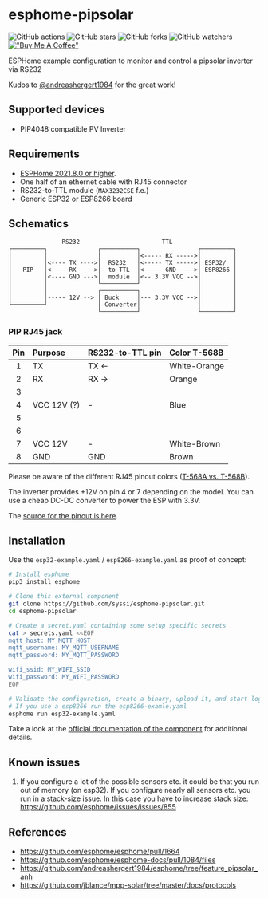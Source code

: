 # esphome-pipsolar

![GitHub actions](https://github.com/syssi/esphome-pipsolar/actions/workflows/ci.yaml/badge.svg)
![GitHub stars](https://img.shields.io/github/stars/syssi/esphome-pipsolar)
![GitHub forks](https://img.shields.io/github/forks/syssi/esphome-pipsolar)
![GitHub watchers](https://img.shields.io/github/watchers/syssi/esphome-pipsolar)
[!["Buy Me A Coffee"](https://img.shields.io/badge/buy%20me%20a%20coffee-donate-yellow.svg)](https://www.buymeacoffee.com/syssi)

ESPHome example configuration to monitor and control a pipsolar inverter via RS232

Kudos to [@andreashergert1984](https://github.com/andreashergert1984) for the great work!

## Supported devices

* PIP4048 compatible PV Inverter


## Requirements

* [ESPHome 2021.8.0 or higher](https://github.com/esphome/esphome/releases).
* One half of an ethernet cable with RJ45 connector
* RS232-to-TTL module (`MAX3232CSE` f.e.)
* Generic ESP32 or ESP8266 board

## Schematics

```
               RS232                       TTL
┌─────────┐              ┌──────────┐                ┌─────────┐
│         │              │          │<----- RX ----->│         │
│         │<---- TX ---->│  RS232   │<----- TX ----->│ ESP32/  │
│   PIP   │<---- RX ---->│  to TTL  │<----- GND ---->│ ESP8266 │
│         │<---- GND --->│  module  │<-- 3.3V VCC -->│         │
│         │              └──────────┘                │         │
│         │              ┌──────────┐                │         │
│         │----- 12V --> │ Buck     │--- 3.3V VCC -->│         │
└─────────┘              │ Converter│                │         │
                         └──────────┘                └─────────┘

```

### PIP RJ45 jack

| Pin     | Purpose      | RS232-to-TTL pin  | Color T-568B |
| :-----: | :----------- | :---------------- | :------------|
|    1    | TX           | TX &#8592;        | White-Orange |
|    2    | RX           | RX &#8594;        | Orange       |
|    3    |              |                   |              |
|    4    | VCC 12V (?)  | -                 | Blue         |
|    5    |              |                   |              |
|    6    |              |                   |              |
|    7    | VCC 12V      | -                 | White-Brown  |
|    8    | GND          | GND               | Brown        |

Please be aware of the different RJ45 pinout colors ([T-568A vs. T-568B](images/rj45-colors-t568a-vs-t568.png)).

The inverter provides +12V on pin 4 or 7 depending on the model. You can use a cheap DC-DC converter to power the ESP with 3.3V.

The [source for the pinout is here](docs/HS_MS_MSX%20RS232%20Protocol.pdf).

## Installation

Use the `esp32-example.yaml` / `esp8266-example.yaml` as proof of concept:

```bash
# Install esphome
pip3 install esphome

# Clone this external component
git clone https://github.com/syssi/esphome-pipsolar.git
cd esphome-pipsolar

# Create a secret.yaml containing some setup specific secrets
cat > secrets.yaml <<EOF
mqtt_host: MY_MQTT_HOST
mqtt_username: MY_MQTT_USERNAME
mqtt_password: MY_MQTT_PASSWORD

wifi_ssid: MY_WIFI_SSID
wifi_password: MY_WIFI_PASSWORD
EOF

# Validate the configuration, create a binary, upload it, and start logs
# If you use a esp8266 run the esp8266-examle.yaml
esphome run esp32-example.yaml

```

Take a look at the [official documentation of the component](https://esphome.io/components/pipsolar.html) for additional details.

## Known issues

1. If you configure a lot of the possible sensors etc. it could be that you run out of memory (on esp32). If you configure nearly all sensors etc. you run in a stack-size issue. In this case you have to increase stack size: https://github.com/esphome/issues/issues/855

## References

* https://github.com/esphome/esphome/pull/1664
* https://github.com/esphome/esphome-docs/pull/1084/files
* https://github.com/andreashergert1984/esphome/tree/feature_pipsolar_anh
* https://github.com/jblance/mpp-solar/tree/master/docs/protocols
